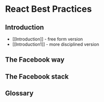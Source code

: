 # React Best Practices

## Introduction

- [[Introduction]] - free form version
- [[Introduction1]] - more disciplined version

## The Facebook way
## The Facebook stack
## Glossary

